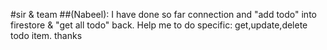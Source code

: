 #sir & team
##(Nabeel): I have done so far connection and "add todo" into firestore & "get all todo" back. Help me to do specific: get,update,delete todo item.
thanks
